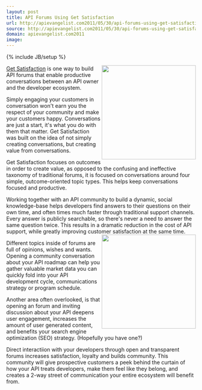 ```yaml
---
layout: post
title: API Forums Using Get Satisfaction
url: http://apievangelist.com2011/05/30/api-forums-using-get-satisfaction/
source: http://apievangelist.com2011/05/30/api-forums-using-get-satisfaction/
domain: apievangelist.com2011
image: 
---
```

{% include JB/setup %}<p>
     <a title="Get Satisfaction" href="http://getsatisfaction.com/"><img src="http://kinlane-productions.s3.amazonaws.com/api-evangelist/get_satisfaction/get_satisfaction_logo.jpg"  width="250" align="right" /></a><a title="Get Satisfaction" href="http://getsatisfaction.com/">Get Satisfaction</a> is one way to build API forums that enable productive conversations between an API owner and the developer ecosystem.
</p>
<p>
     Simply engaging your customers in conversation won't earn you the respect of your community and make your customers happy. Conversations are just a start, it's what you do with them that matter. Get Satisfaction was built on the idea of not simply creating conversations, but creating value from conversations.
</p>
<p>
     Get Satisfaction focuses on outcomes in order to create value, as opposed to the confusing and ineffective taxonomy of traditional forums, it is focused on conversations around four simple, outcome-oriented topic types. This helps keep conversations focused and productive.
</p>
<p>
     Working together with an API community to build a dynamic, social knowledge-base helps developers find answers to their questions on their own time, and often times much faster through traditional support channels. Every answer is publicly searchable, so there's never a need to answer the same question twice. This results in a dramatic reduction in the cost of API support, while greatly improving customer satisfaction at the same time.<img src="http://kinlane-productions.s3.amazonaws.com/api-evangelist/get_satisfaction/get-satisfaction-screenshot.jpg"  width="250" align="right" />
</p>
<p>
     Different topics inside of forums are full of opinions, wishes and wants. Opening a community conversation about your API roadmap can help you gather valuable market data you can quickly fold into your API development cycle, communications strategy or program schedule.
</p>
<p>
     Another area often overlooked, is that opening an forum and inviting discussion about your API deepens user engagement, increases the amount of user generated content, and benefits your search engine optimization (SEO) strategy. (Hopefully you have one?)
</p>
<p>
     Direct interactiion with your developers through open and transparent forums increases satisfaction, loyalty and builds community. This community will give prospective customers a peek behind the curtain of how your API treats developers, make them feel like they belong, and creates a 2-way street of communication your entire ecosystem will benefit from.
</p>

